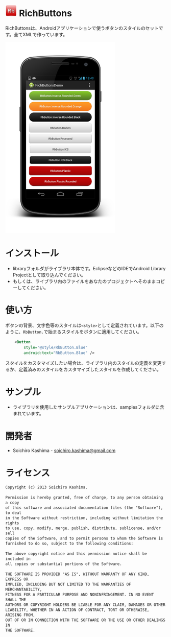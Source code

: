 # ![](richbuttons-samples/demos/res/drawable-ldpi/ic_launcher.png) RichButtons

RichButtonsは、Androidアプリケーションで使うボタンのスタイルのセットです。全てXMLで作っています。

![Screenshot](richbuttons-samples/images/screenshot.png "Screenshots")


インストール
===

* libraryフォルダがライブラリ本体です。EclipseなどのIDEでAndroid Library Projectとして取り込んでください。
* もしくは、ライブラリ内のファイルをあなたのプロジェクトへそのままコピーしてください。


使い方
===

ボタンの背景、文字色等のスタイルは`<style>`として定義されています。以下のように、`RbButton.`で始まるスタイルをボタンに適用してください。

```xml
    <Button
        style="@style/RbButton.Blue"
        android:text="RbButton.Blue" />
```

スタイルをカスタマイズしたい場合は、ライブラリ内のスタイルの定義を変更するか、定義済みのスタイルをカスタマイズしたスタイルを作成してください。


サンプル
===

* ライブラリを使用したサンプルアプリケーションは、samplesフォルダに含まれています。


開発者
===

* Soichiro Kashima - <soichiro.kashima@gmail.com>


ライセンス
===

    Copyright (c) 2013 Soichiro Kashima.

    Permission is hereby granted, free of charge, to any person obtaining a copy
    of this software and associated documentation files (the "Software"), to deal
    in the Software without restriction, including without limitation the rights
    to use, copy, modify, merge, publish, distribute, sublicense, and/or sell
    copies of the Software, and to permit persons to whom the Software is
    furnished to do so, subject to the following conditions:

    The above copyright notice and this permission notice shall be included in
    all copies or substantial portions of the Software.

    THE SOFTWARE IS PROVIDED "AS IS", WITHOUT WARRANTY OF ANY KIND, EXPRESS OR
    IMPLIED, INCLUDING BUT NOT LIMITED TO THE WARRANTIES OF MERCHANTABILITY,
    FITNESS FOR A PARTICULAR PURPOSE AND NONINFRINGEMENT. IN NO EVENT SHALL THE
    AUTHORS OR COPYRIGHT HOLDERS BE LIABLE FOR ANY CLAIM, DAMAGES OR OTHER
    LIABILITY, WHETHER IN AN ACTION OF CONTRACT, TORT OR OTHERWISE, ARISING FROM,
    OUT OF OR IN CONNECTION WITH THE SOFTWARE OR THE USE OR OTHER DEALINGS IN
    THE SOFTWARE.
